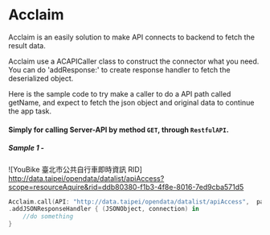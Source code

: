 # Acclaim
Acclaim is an easily solution to make API connects to backend to fetch the result data.

Acclaim use a ACAPICaller class to construct the connector what you need.
You can do 'addResponse:' to create response handler to fetch the deserialized object.

Here is the sample code to try make a caller to do a API path called getName, and expect to fetch the json object and original data to continue the app task.

#### Simply for calling Server-API by method `GET`, through `RestfulAPI`.
##### Sample 1 -
![YouBike 臺北市公共自行車即時資訊 RID] http://data.taipei/opendata/datalist/apiAccess?scope=resourceAquire&rid=ddb80380-f1b3-4f8e-8016-7ed9cba571d5
<br />
```swift
Acclaim.call(API: "http://data.taipei/opendata/datalist/apiAccess",  params: ["scope":"resourceAquire","rid":"ddb80380-f1b3-4f8e-8016-7ed9cba571d5"])
.addJSONResponseHandler { (JSONObject, connection) in
    //do something        
}
```


